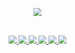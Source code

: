 <p align="center"><a href="https://github.com/otakubinge/Makima-Robot"><img src="https://te.legra.ph/file/2028173f7eb48db2699ae.jpg"></a></p>

#

<p align="center">
<a href="https://github.com/otakubinge/Makima-Robot/network/members"><img src="https://img.shields.io/github/forks/ITZ-ZAID/Telegram?style=social" />
<img src="https://img.shields.io/github.com/otakubinge/Makima-Robot?style=social" />
<img src="https://img.shields.io/github/watchers/otakubinge/Makima-Robot?style=social" />
<a href="https://github.com/otakubinge/Makima-Robot"><img src="https://img.shields.io/github/repo-size/otakubinge/Makima-Robot?style=social&logo=github" />
<a href="https://perso.crans.org/besson/LICENSE.html"><img src="https://img.shields.io/badge/License-GPLv3-blue.svg?style=social&logo=github" />
<a href="https://app.codacy.com/manual/otakubinge/Makima-Robot/dashboard"><img src="https://img.shields.io/codacy/grade/d1726ee34f964a9a9b1ac509c6d90729?color=gold&logo=github&style=social" />
</p>
